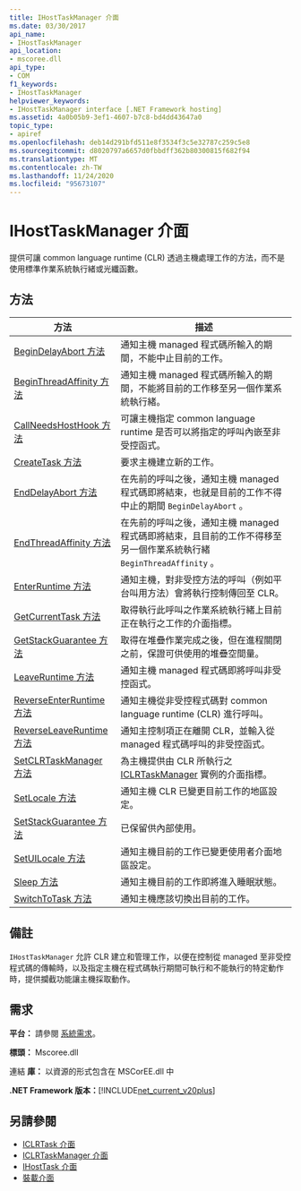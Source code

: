 ```yaml
---
title: IHostTaskManager 介面
ms.date: 03/30/2017
api_name:
- IHostTaskManager
api_location:
- mscoree.dll
api_type:
- COM
f1_keywords:
- IHostTaskManager
helpviewer_keywords:
- IHostTaskManager interface [.NET Framework hosting]
ms.assetid: 4a0b05b9-3ef1-4607-b7c8-bd4dd43647a0
topic_type:
- apiref
ms.openlocfilehash: deb14d291bfd511e8f3534f3c5e32787c259c5e8
ms.sourcegitcommit: d8020797a6657d0fbbdff362b80300815f682f94
ms.translationtype: MT
ms.contentlocale: zh-TW
ms.lasthandoff: 11/24/2020
ms.locfileid: "95673107"
---
```

# <a name="ihosttaskmanager-interface"></a>IHostTaskManager 介面

提供可讓 common language runtime (CLR) 透過主機處理工作的方法，而不是使用標準作業系統執行緒或光纖函數。  
  
## <a name="methods"></a>方法  
  
|方法|描述|  
|------------|-----------------|  
|[BeginDelayAbort 方法](ihosttaskmanager-begindelayabort-method.md)|通知主機 managed 程式碼所輸入的期間，不能中止目前的工作。|  
|[BeginThreadAffinity 方法](ihosttaskmanager-beginthreadaffinity-method.md)|通知主機 managed 程式碼所輸入的期間，不能將目前的工作移至另一個作業系統執行緒。|  
|[CallNeedsHostHook 方法](ihosttaskmanager-callneedshosthook-method.md)|可讓主機指定 common language runtime 是否可以將指定的呼叫內嵌至非受控函式。|  
|[CreateTask 方法](ihosttaskmanager-createtask-method.md)|要求主機建立新的工作。|  
|[EndDelayAbort 方法](ihosttaskmanager-enddelayabort-method.md)|在先前的呼叫之後，通知主機 managed 程式碼即將結束，也就是目前的工作不得中止的期間 `BeginDelayAbort` 。|  
|[EndThreadAffinity 方法](ihosttaskmanager-endthreadaffinity-method.md)|在先前的呼叫之後，通知主機 managed 程式碼即將結束，且目前的工作不得移至另一個作業系統執行緒 `BeginThreadAffinity` 。|  
|[EnterRuntime 方法](ihosttaskmanager-enterruntime-method.md)|通知主機，對非受控方法的呼叫（例如平台叫用方法）會將執行控制傳回至 CLR。|  
|[GetCurrentTask 方法](ihosttaskmanager-getcurrenttask-method.md)|取得執行此呼叫之作業系統執行緒上目前正在執行之工作的介面指標。|  
|[GetStackGuarantee 方法](ihosttaskmanager-getstackguarantee-method.md)|取得在堆疊作業完成之後，但在進程關閉之前，保證可供使用的堆疊空間量。|  
|[LeaveRuntime 方法](ihosttaskmanager-leaveruntime-method.md)|通知主機 managed 程式碼即將呼叫非受控函式。|  
|[ReverseEnterRuntime 方法](ihosttaskmanager-reverseenterruntime-method.md)|通知主機從非受控程式碼對 common language runtime (CLR) 進行呼叫。|  
|[ReverseLeaveRuntime 方法](ihosttaskmanager-reverseleaveruntime-method.md)|通知主控制項正在離開 CLR，並輸入從 managed 程式碼呼叫的非受控函式。|  
|[SetCLRTaskManager 方法](ihosttaskmanager-setclrtaskmanager-method.md)|為主機提供由 CLR 所執行之 [ICLRTaskManager](iclrtaskmanager-interface.md) 實例的介面指標。|  
|[SetLocale 方法](ihosttaskmanager-setlocale-method.md)|通知主機 CLR 已變更目前工作的地區設定。|  
|[SetStackGuarantee 方法](ihosttaskmanager-setstackguarantee-method.md)|已保留供內部使用。|  
|[SetUILocale 方法](ihosttaskmanager-setuilocale-method.md)|通知主機目前的工作已變更使用者介面地區設定。|  
|[Sleep 方法](ihosttaskmanager-sleep-method.md)|通知主機目前的工作即將進入睡眠狀態。|  
|[SwitchToTask 方法](ihosttaskmanager-switchtotask-method.md)|通知主機應該切換出目前的工作。|  
  
## <a name="remarks"></a>備註  

 `IHostTaskManager` 允許 CLR 建立和管理工作，以便在控制從 managed 至非受控程式碼的傳輸時，以及指定主機在程式碼執行期間可執行和不能執行的特定動作時，提供攔截功能讓主機採取動作。  
  
## <a name="requirements"></a>需求  

 **平台：** 請參閱 [系統需求](../../get-started/system-requirements.md)。  
  
 **標頭：** Mscoree.dll  
  
 連結 **庫：** 以資源的形式包含在 MSCorEE.dll 中  
  
 **.NET Framework 版本：**[!INCLUDE[net_current_v20plus](../../../../includes/net-current-v20plus-md.md)]  
  
## <a name="see-also"></a>另請參閱

- [ICLRTask 介面](iclrtask-interface.md)
- [ICLRTaskManager 介面](iclrtaskmanager-interface.md)
- [IHostTask 介面](ihosttask-interface.md)
- [裝載介面](hosting-interfaces.md)
